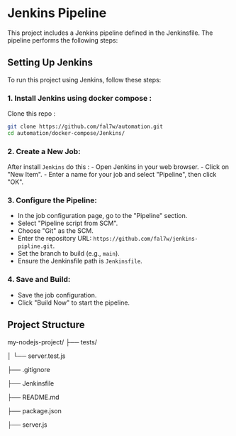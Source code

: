 # Jenkins Pipeline
This project includes a Jenkins pipeline defined in the Jenkinsfile. The pipeline performs the following steps:

## Setting Up Jenkins

To run this project using Jenkins, follow these steps:
### 1. Install Jenkins using docker compose : 
Clone this repo :

``` sh
git clone https://github.com/fal7w/automation.git
cd automation/docker-compose/Jenkins/
```

### 2. Create a New Job:
After install `Jenkins` do this :
      - Open Jenkins in your web browser.
      - Click on "New Item".
      - Enter a name for your job and select "Pipeline", then click "OK".

### 3. Configure the Pipeline:

   - In the job configuration page, go to the "Pipeline" section.
   - Select "Pipeline script from SCM".
   - Choose "Git" as the SCM.
   - Enter the repository URL: `https://github.com/fal7w/jenkins-pipline.git`.
   - Set the branch to build (e.g., `main`).
   - Ensure the Jenkinsfile path is `Jenkinsfile`.

### 4. Save and Build:
   - Save the job configuration.
   - Click "Build Now" to start the pipeline.


## Project Structure

my-nodejs-project/
├── tests/

│   └── server.test.js

├── .gitignore

├── Jenkinsfile

├── README.md

├── package.json

├── server.js
